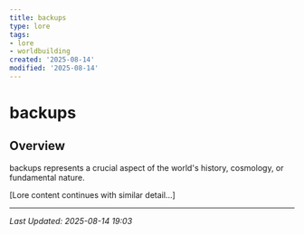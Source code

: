 ```yaml
---
title: backups
type: lore
tags:
- lore
- worldbuilding
created: '2025-08-14'
modified: '2025-08-14'
---
```


# backups

## Overview

backups represents a crucial aspect of the world's history, cosmology, or fundamental nature.

[Lore content continues with similar detail...]

---

*Last Updated: 2025-08-14 19:03*